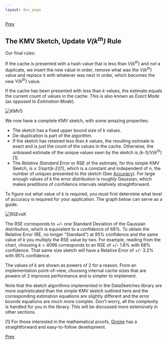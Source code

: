 ```yaml
---
layout: doc_page
---
```

[Prev]({{site.docs_dir}}/Theta/KMVrejection.html)<br>


## The KMV Sketch, Update <i>V(k<sup>th</sup>)</i> Rule
Our final rules: 

If the cache is presented with a hash value that is less than <i>V(k<sup>th</sup>)</i> and <i>not</i> a duplicate, we insert the new value in order, remove what was the <i>V(k<sup>th</sup>)</i> value and replace it with whatever was next in order, which becomes the new <i>V(k<sup>th</sup>)</i> value.

If the cache has been presented with less than <i>k</i> values,
the estimate equals the current count of values in the cache. This is also known as <i>Exact Mode</i> (as opposed to <i>Estimation Mode</i>).

<img class="doc-img-full" src="{{site.docs_img_dir}}/theta/KMV5.png" alt="KMV5" />

We now have a complete <i>KMV</i> sketch, with some amazing properties:

* The sketch has a fixed upper bound size of <i>k</i> values.
* De-duplication is part of the algorithm.
* If the sketch has retained less than <i>k</i> values, the resulting estimate is exact and is just the count of the values in the cache.  Otherwise, the unbiased estimate of the unique values seen by the sketch is <i>(k-1)/V(k<sup>th</sup>)</i>[1].
* The <i>Relative Standard Error</i> or <i>RSE</i> of the estimate, for this simple KMV Sketch, is &le; <i>1/sqrt(k-2)</i>[1],
which is a constant and independent of <i>n</i>, the number of uniques presented to the sketch (See [Accuracy]({{site.docs_dir}}/Theta/ThetaAccuracy.html)).
For large enough values of <i>k</i> the error distribution is roughly Gaussian, which makes preditions of confidence intervals relatively straightforward.

To figure out what value of <i>k</i> is required, you must first determine what level of accuracy is required for your application.  The graph below can serve as a guide.

<img class="doc-img-full" src="{{site.docs_img_dir}}/theta/RSEvsK.png" alt="RSEvsK" />

The RSE corresponds to +/- one Standard Deviation of the Gaussian distribution, which is equivalent to a confidence of 68%.  To obtain the Relative Error (RE, no longer "Standard") at 95% confidence and the same value of <i>k</i> you multiply the RSE value by two.  For example, reading from the chart, choosing <i>k</i> = 4096 corresponds to an RSE of +/- 1.6% with 68% confidence.  That same size sketch will have a Relative Error of +/- 3.2% with 95% confidence.

The values of <i>k</i> are shown as powers of 2 for a reason.  From an implementation point-of-view, choosing internal cache sizes that are powers of 2 improves performance and is simpler to implement.

Note that the sketch algorithms implemented in the DataSketches library are more sophisticated than the simple KMV sketch outlined here and the corresponding estimation equations are slightly different and the error bounds equations are much more complex. Don't worry, all the complexity is handled for you in the library. This will be discussed more extensively in other sections.


[1] For those interested in the mathematical proofs, 
<a href="https://www-sop.inria.fr/members/Frederic.Giroire/publis/Gi05.pdf">Giroire</a>
has a straightforward and easy-to-follow development.


[Prev]({{site.docs_dir}}/Theta/KMVrejection.html)<br>

